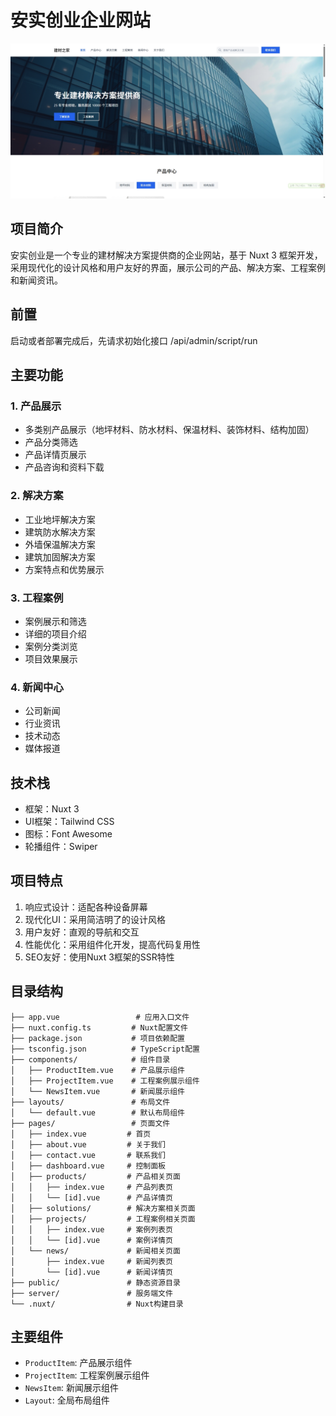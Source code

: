 # 安实创业企业网站
 ![首页截图](./doc/index.png)

## 项目简介
安实创业是一个专业的建材解决方案提供商的企业网站，基于 Nuxt 3 框架开发，采用现代化的设计风格和用户友好的界面，展示公司的产品、解决方案、工程案例和新闻资讯。

## 前置
启动或者部署完成后，先请求初始化接口 /api/admin/script/run

## 主要功能

### 1. 产品展示
- 多类别产品展示（地坪材料、防水材料、保温材料、装饰材料、结构加固）
- 产品分类筛选
- 产品详情页展示
- 产品咨询和资料下载

### 2. 解决方案
- 工业地坪解决方案
- 建筑防水解决方案
- 外墙保温解决方案
- 建筑加固解决方案
- 方案特点和优势展示

### 3. 工程案例
- 案例展示和筛选
- 详细的项目介绍
- 案例分类浏览
- 项目效果展示

### 4. 新闻中心
- 公司新闻
- 行业资讯
- 技术动态
- 媒体报道

## 技术栈
- 框架：Nuxt 3
- UI框架：Tailwind CSS
- 图标：Font Awesome
- 轮播组件：Swiper

## 项目特点
1. 响应式设计：适配各种设备屏幕
2. 现代化UI：采用简洁明了的设计风格
3. 用户友好：直观的导航和交互
4. 性能优化：采用组件化开发，提高代码复用性
5. SEO友好：使用Nuxt 3框架的SSR特性

## 目录结构
```
├── app.vue                 # 应用入口文件
├── nuxt.config.ts         # Nuxt配置文件
├── package.json           # 项目依赖配置
├── tsconfig.json          # TypeScript配置
├── components/            # 组件目录
│   ├── ProductItem.vue    # 产品展示组件
│   ├── ProjectItem.vue    # 工程案例展示组件
│   └── NewsItem.vue       # 新闻展示组件
├── layouts/               # 布局文件
│   └── default.vue        # 默认布局组件
├── pages/                 # 页面文件
│   ├── index.vue         # 首页
│   ├── about.vue         # 关于我们
│   ├── contact.vue       # 联系我们
│   ├── dashboard.vue     # 控制面板
│   ├── products/         # 产品相关页面
│   │   ├── index.vue     # 产品列表页
│   │   └── [id].vue      # 产品详情页
│   ├── solutions/        # 解决方案相关页面
│   ├── projects/         # 工程案例相关页面
│   │   ├── index.vue     # 案例列表页
│   │   └── [id].vue      # 案例详情页
│   └── news/             # 新闻相关页面
│       ├── index.vue     # 新闻列表页
│       └── [id].vue      # 新闻详情页
├── public/               # 静态资源目录
├── server/               # 服务端文件
└── .nuxt/                # Nuxt构建目录
```

## 主要组件
- `ProductItem`: 产品展示组件
- `ProjectItem`: 工程案例展示组件
- `NewsItem`: 新闻展示组件
- `Layout`: 全局布局组件

